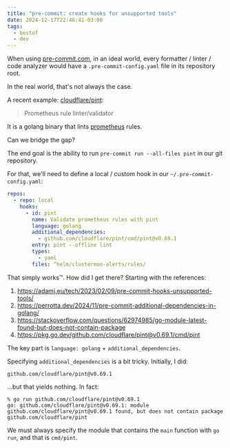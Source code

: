 ```yaml
---
title: "pre-commit: create hooks for unsupported tools"
date: 2024-12-17T22:46:41-03:00
tags:
  - bestof
  - dev
---
```


When using [pre-commit.com](https://pre-commit.com/), in an ideal world, every
formatter / linter / code analyzer would have a `.pre-commit-config.yaml` file
in its repository root.

In the real world, that's not always the case.

A recent example: [cloudflare/pint](https://github.com/cloudflare/pint):

> Prometheus rule linter/validator

It is a golang binary that lints [prometheus](https://prometheus.io/) rules.

Can we bridge the gap?


The end goal is the ability to run `pre-commit run --all-files pint` in our git
repository.

For that, we'll need to define a local / custom hook in our
`~/.pre-commit-config.yaml`:

```yaml
repos:
  - repo: local
    hooks:
      - id: pint
        name: Validate prometheus rules with pint
        language: golang
        additional_dependencies:
          - github.com/cloudflare/pint/cmd/pint@v0.69.1
        entry: pint --offline lint
        types:
          - yaml
        files: ^helm/clustermon-alerts/rules/
```

That simply works™. How did I get there? Starting with the references:

1. https://adamj.eu/tech/2023/02/09/pre-commit-hooks-unsupported-tools/
2. https://perrotta.dev/2024/11/pre-commit-additional-dependencies-in-golang/
3. https://stackoverflow.com/questions/62974985/go-module-latest-found-but-does-not-contain-package
4. https://pkg.go.dev/github.com/cloudflare/pint@v0.69.1/cmd/pint

The key part is `language: golang` + `additional_dependencies`.

Specifying `additional_dependencies` is a bit tricky. Initially, I did:

```
github.com/cloudflare/pint@v0.69.1
```

...but that yields nothing. In fact:

```shell
% go run github.com/cloudflare/pint@v0.69.1
go: github.com/cloudflare/pint@v0.69.1: module github.com/cloudflare/pint@v0.69.1 found, but does not contain package github.com/cloudflare/pint
```

We must always specify the module that contains the `main` function with `go
run`, and that is `cmd/pint`.
